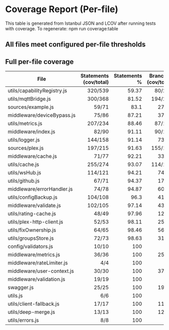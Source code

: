# Coverage Report (Per-file)

This table is generated from Istanbul JSON and LCOV after running tests with coverage.
To regenerate: npm run coverage:table

## All files meet configured per-file thresholds

## Full per-file coverage

| File                        | Statements (cov/total) | Statements % | Branches (cov/total) | Branches % | Functions (cov/total) | Functions % | Lines (cov/total) | Lines % | Meets thresholds |
| --------------------------- | ---------------------: | -----------: | -------------------: | ---------: | --------------------: | ----------: | ----------------: | ------: | :--------------: |
| utils/capabilityRegistry.js |                320/539 |        59.37 |               80/274 |       29.2 |               131/184 |        71.2 |           314/525 |   59.81 |        ✅        |
| utils/mqttBridge.js         |                300/368 |        81.52 |              194/244 |      79.51 |                 35/42 |       83.33 |           289/355 |   81.41 |        ✅        |
| sources/example.js          |                  59/71 |         83.1 |                27/39 |      69.23 |                   5/6 |       83.33 |             58/67 |   86.57 |        ✅        |
| middleware/deviceBypass.js  |                  75/86 |        87.21 |                37/46 |      80.43 |                 11/14 |       78.57 |             68/72 |   94.44 |        ✅        |
| utils/metrics.js            |                207/234 |        88.46 |               87/110 |      79.09 |                 38/40 |          95 |           198/224 |   88.39 |        ✅        |
| middleware/index.js         |                  82/90 |        91.11 |               90/101 |      89.11 |                 14/14 |         100 |             77/80 |   96.25 |        ✅        |
| utils/logger.js             |                144/158 |        91.14 |                73/99 |      73.74 |                 36/40 |          90 |           127/135 |   94.07 |        ✅        |
| sources/plex.js             |                197/215 |        91.63 |              155/195 |      79.49 |                 28/32 |        87.5 |           175/191 |   91.62 |        ✅        |
| middleware/cache.js         |                  71/77 |        92.21 |                33/43 |      76.74 |                 17/19 |       89.47 |             70/75 |   93.33 |        ✅        |
| utils/cache.js              |                255/274 |        93.07 |              114/134 |      85.07 |                 35/39 |       89.74 |           251/268 |   93.66 |        ✅        |
| utils/wsHub.js              |                114/121 |        94.21 |                74/86 |      86.05 |                 18/18 |         100 |           112/117 |   95.73 |        ✅        |
| utils/github.js             |                  67/71 |        94.37 |                17/18 |      94.44 |                 12/14 |       85.71 |             67/71 |   94.37 |        ✅        |
| middleware/errorHandler.js  |                  74/78 |        94.87 |                60/62 |      96.77 |                   8/9 |       88.89 |             70/74 |   94.59 |        ✅        |
| utils/configBackup.js       |                104/108 |         96.3 |                41/48 |      85.42 |                 12/13 |       92.31 |             99/99 |     100 |        ✅        |
| middleware/validate.js      |                102/105 |        97.14 |                43/51 |      84.31 |                 18/19 |       94.74 |            97/100 |      97 |        ✅        |
| utils/rating-cache.js       |                  48/49 |        97.96 |                12/12 |        100 |                   8/8 |         100 |             48/49 |   97.96 |        ✅        |
| utils/plex-http-client.js   |                  52/53 |        98.11 |                25/31 |      80.65 |                   6/6 |         100 |             52/53 |   98.11 |        ✅        |
| utils/fixOwnership.js       |                  64/65 |        98.46 |                56/66 |      84.85 |                   8/8 |         100 |             58/59 |   98.31 |        ✅        |
| utils/groupsStore.js        |                  72/73 |        98.63 |                31/43 |      72.09 |                 14/14 |         100 |             62/63 |   98.41 |        ✅        |
| config/validators.js        |                  10/10 |          100 |                  2/2 |        100 |                   3/3 |         100 |               9/9 |     100 |        ✅        |
| middleware/metrics.js       |                  36/36 |          100 |                25/26 |      96.15 |                   4/4 |         100 |             36/36 |     100 |        ✅        |
| middleware/rateLimiter.js   |                    4/4 |          100 |                  4/4 |        100 |                   2/2 |         100 |               4/4 |     100 |        ✅        |
| middleware/user-context.js  |                  30/30 |          100 |                37/45 |      82.22 |                   4/4 |         100 |             30/30 |     100 |        ✅        |
| middleware/validation.js    |                  19/19 |          100 |                  8/8 |        100 |                   5/5 |         100 |             16/16 |     100 |        ✅        |
| swagger.js                  |                  25/25 |          100 |                19/21 |      90.48 |                   4/4 |         100 |             21/21 |     100 |        ✅        |
| utils.js                    |                    6/6 |          100 |                  0/0 |        100 |                   1/1 |         100 |               5/5 |     100 |        ✅        |
| utils/client-fallback.js    |                  17/17 |          100 |                11/14 |      78.57 |                   5/5 |         100 |             11/11 |     100 |        ✅        |
| utils/deep-merge.js         |                  13/13 |          100 |                12/13 |      92.31 |                   2/2 |         100 |             11/11 |     100 |        ✅        |
| utils/errors.js             |                    8/8 |          100 |                  1/1 |        100 |                   4/4 |         100 |               8/8 |     100 |        ✅        |
